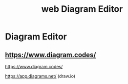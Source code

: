 ﻿---
layout: post
title:  web Diagram Editor 
categories: [diagram]
tags: [web, diagram, editor]
--- 

# Diagram Editor 

## https://www.diagram.codes/

<https://www.diagram.codes/>

<https://app.diagrams.net/> (draw.io)



